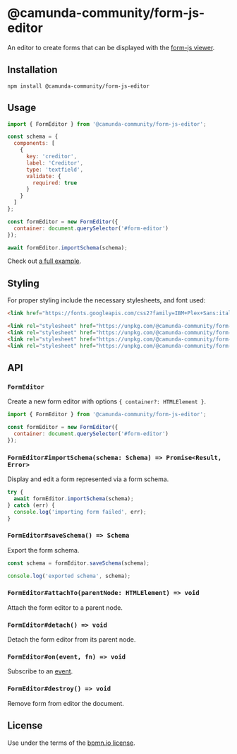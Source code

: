 # @camunda-community/form-js-editor

An editor to create forms that can be displayed with the [form-js viewer](../form-js-viewer).


## Installation

```
npm install @camunda-community/form-js-editor
```


## Usage

```javascript
import { FormEditor } from '@camunda-community/form-js-editor';

const schema = {
  components: [
    {
      key: 'creditor',
      label: 'Creditor',
      type: 'textfield',
      validate: {
        required: true
      }
    }
  ]
};

const formEditor = new FormEditor({
  container: document.querySelector('#form-editor')
});

await formEditor.importSchema(schema);
```

Check out [a full example](https://github.com/camunda-community-hub-hub-hub-hub-hub/form-js-examples).


## Styling

For proper styling include the necessary stylesheets, and font used:

```html
<link href="https://fonts.googleapis.com/css2?family=IBM+Plex+Sans:ital,wght@0,400;0,600;1,400&display=swap" rel="stylesheet">

<link rel="stylesheet" href="https://unpkg.com/@camunda-community/form-js@0.2.3/dist/assets/form-js.css">
<link rel="stylesheet" href="https://unpkg.com/@camunda-community/form-js@0.2.3/dist/assets/form-js-editor.css">
<link rel="stylesheet" href="https://unpkg.com/@camunda-community/form-js@0.2.3/dist/assets/dragula.css">
<link rel="stylesheet" href="https://unpkg.com/@camunda-community/form-js@0.2.3/dist/assets/properties-panel.css">
```


## API

### `FormEditor`

Create a new form editor with options `{ container?: HTMLElement }`.

```javascript
import { FormEditor } from '@camunda-community/form-js-editor';

const formEditor = new FormEditor({
  container: document.querySelector('#form-editor')
});
```


### `FormEditor#importSchema(schema: Schema) => Promise<Result, Error>`

Display and edit a form represented via a form schema.

```javascript
try {
  await formEditor.importSchema(schema);
} catch (err) {
  console.log('importing form failed', err);
}
```


### `FormEditor#saveSchema() => Schema`

Export the form schema.

```javascript
const schema = formEditor.saveSchema(schema);

console.log('exported schema', schema);
```


### `FormEditor#attachTo(parentNode: HTMLElement) => void`


Attach the form editor to a parent node.


### `FormEditor#detach() => void`


Detach the form editor from its parent node.


### `FormEditor#on(event, fn) => void`

Subscribe to an [event](#events).


### `FormEditor#destroy() => void`

Remove form from editor the document.


## License

Use under the terms of the [bpmn.io license](http://bpmn.io/license).
